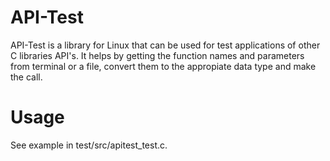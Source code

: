 # API-Test
API-Test is a library for Linux that can be used for test applications of other C libraries API's. It helps by getting the function names and parameters from terminal or a file, convert them to the appropiate data type and make the call.
# Usage
See example in test/src/apitest_test.c.

